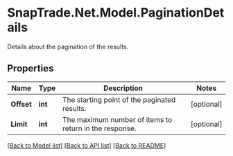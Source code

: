 # SnapTrade.Net.Model.PaginationDetails
Details about the pagination of the results.

## Properties

Name | Type | Description | Notes
------------ | ------------- | ------------- | -------------
**Offset** | **int** | The starting point of the paginated results. | [optional] 
**Limit** | **int** | The maximum number of items to return in the response. | [optional] 

[[Back to Model list]](../README.md#documentation-for-models) [[Back to API list]](../README.md#documentation-for-api-endpoints) [[Back to README]](../README.md)

